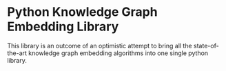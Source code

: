 # Python Knowledge Graph Embedding Library

This library is an outcome of an optimistic attempt to bring all the state-of-the-art knowledge graph embedding algorithms into 
one single python library. 